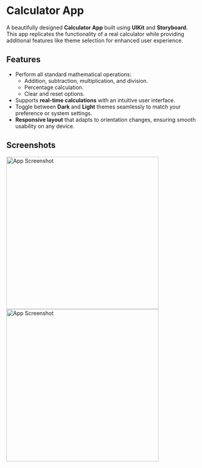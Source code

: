 # Calculator App  

A beautifully designed **Calculator App** built using **UIKit** and **Storyboard**. This app replicates the functionality of a real calculator while providing additional features like theme selection for enhanced user experience.

## Features  

- Perform all standard mathematical operations:  
  - Addition, subtraction, multiplication, and division.  
  - Percentage calculation.  
  - Clear and reset options.  
- Supports **real-time calculations** with an intuitive user interface.  
- Toggle between **Dark** and **Light** themes seamlessly to match your preference or system settings.  
- **Responsive layout** that adapts to orientation changes, ensuring smooth usability on any device.  

## Screenshots

<img src="https://raw.githubusercontent.com/Desp0o/trs/refs/heads/main/Simulator%20Screenshot%20-%20iPhone%2016%20Pro%20-%202024-12-19%20at%2011.55.24.png?token=GHSAT0AAAAAACYDYW4LA5RVK2SEU47SMINQZ3D2JBA" alt="App Screenshot" height="400" />  <img src="https://raw.githubusercontent.com/Desp0o/trs/refs/heads/main/Simulator%20Screenshot%20-%20iPhone%2016%20Pro%20-%202024-12-19%20at%2011.55.29.png?token=GHSAT0AAAAAACYDYW4KMALMWJFASAUHBZNUZ3D2KXQ" alt="App Screenshot" height="400" />
